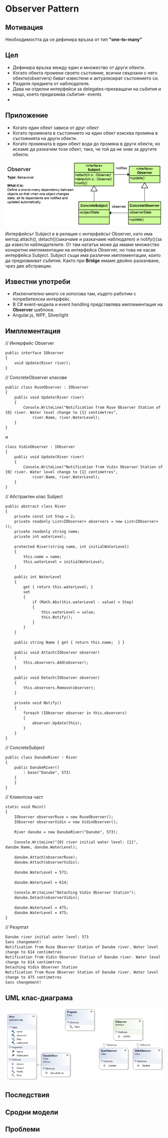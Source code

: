 # Observer Pattern

## Мотивация

Необходимостта да се дефинира връзка от тип **"one-to-many"**

## Цел

* Дефинира връзка между един и множество от други обекти.
* Когато обекта промени своето състояние, всички свързани с него обекти(observers) биват известени и актуализират състоянието си.
* Разделя предмета от наблюдателя.
* Дава ни отделни интерфейси за delegates-прехващачи на събития и нещо, което предизиква събития- events
* 
## Приложение
* Когато един обект зависи от друг обект
* Когато промяната в състоянието на един обект изисква промяна в състоянията на други обекти.
* Когато промяната в един обект води до промяна в други обекти, но искаме да разкачим този обект, така, че той да не знае за другите обекти.

![](Observer.png)

Интерфейсът Subject е в релация с интерфейсът Observer, като има метод attach(), detach()(закачаме и разкачаме наблюдател) и notify()(за да извести наблюдателите. От там нататък може да имаме множество конкретни имплементации на интерфейса Observer, но това не касае интерфейса Subject. Subject същи има различни имплементации, които да предизвикват събития. Както при **Bridge** имаме двойно разкачване, чрез две абстракции.


## Известни употреби
* Изключително много се използва там, където работим с потребителски интерфейс.
* В C# event-модела и event handling представлява имплементация на **Observer** шаблона.
* Angular.js, WPF, Silverlight


## Имплементация

// Интерфейс Observer

    public interface IObserver
    {
        void Update(River river);
    }

// ConcreteObserver класове

    public class RuseObserver : IObserver
    {
        public void Update(River river)
        {
            Console.WriteLine("Notification from Ruse Observer Station of {0} river. Water level change to {1} centimetres",
                river.Name, river.WaterLevel);
        }
    }

и

    class VidinObserver : IObserver
    {
        public void Update(River river)
        {
            Console.WriteLine("Notification from Vidin Observer Station of {0} river. Water level change to {1} centimetres",
                river.Name, river.WaterLevel);
        }
    }

// Абстрактен клас Subject

	public abstract class River
    {
        private const int Step = 2;
        private readonly List<IObserver> observers = new List<IObserver>();
        private readonly string name;
        private int waterLevel;

        protected River(string name, int initialWaterLevel)
        {
            this.name = name;
            this.waterLevel = initialWaterLevel;
        }

        public int WaterLevel
        {
            get { return this.waterLevel; }
            set
            {
                if (Math.Abs(this.waterLevel - value) > Step)
                {
                    this.waterLevel = value;
                    this.Notify();
                }
            }
        }

        public string Name { get { return this.name;  } }

        public void Attach(IObserver observer)
        {
            this.observers.Add(observer);
        }

        public void Detach(IObserver observer)
        {
            this.observers.Remove(observer);
        }

        private void Notify()
        {
            foreach (IObserver observer in this.observers)
            {
                observer.Update(this);
            }
        }
    }

// ConcreteSubject

    public class DanubeRiver : River
    {
        public DanubeRiver()
            : base("Danube", 573)
        {
        }
    }

// Клиентска част

    static void Main()
    {
        IObserver observerRuse = new RuseObserver();
        IObserver observerVidin = new VidinObserver();

        River danube = new DanubeRiver("Danube", 573);

        Console.WriteLine("{0} river initial water level: {1}", danube.Name, danube.WaterLevel);

        danube.Attach(observerRuse);
        danube.Attach(observerVidin);
        
        danube.WaterLevel = 573;

        danube.WaterLevel = 614;

        Console.WriteLine("Detaching Vidin Observer Station");
        danube.Detach(observerVidin);

        danube.WaterLevel = 475;
        danube.WaterLevel = 475;
    }

// Резултат

	Danube river initial water level: 573
	Sans changement!
	Notification from Ruse Observer Station of Danube river. Water level change to 614 centimetres
	Notification from Vidin Observer Station of Danube river. Water level change to 614 centimetres
	Detaching Vidin Observer Station
	Notification from Ruse Observer Station of Danube river. Water level change to 475 centimetres
	Sans changement!

## UML клас-диаграма

![](ObserverClassDiagram.png)


## Последствия

## Сродни модели

## Проблеми





